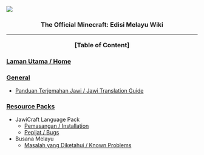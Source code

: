 ![](https://i.imgur.com/Wo8lhJl.png)
<h3 align="center"> The Official Minecraft: Edisi Melayu Wiki

---

**[Table of Content]**
### [Laman Utama / Home](https://github.com/Minecraft-EdisiMelayu/MCEM-Wiki/wiki)
### [General](https://github.com/Minecraft-EdisiMelayu/MCEM-Wiki/wiki#general)
- [Panduan Terjemahan Jawi / Jawi Translation Guide](https://github.com/Minecraft-EdisiMelayu/MCEM-Wiki/wiki/Minecraft-Jawi-Translation-Guide-%7C-Panduan-Terjemahan-Jawi-untuk-Minecraft)
### [Resource Packs](https://github.com/Minecraft-EdisiMelayu/MCEM-Wiki/wiki#resource-packs)
- JawiCraft Language Pack
  - [Pemasangan / Installation](https://github.com/Minecraft-EdisiMelayu/MCEM-Wiki/wiki/JawiCraft-Language-Pack-%7C-Pek-Bahasa-JawiCraft#pemasangan--installation)
  - [Pepijat / Bugs](https://github.com/Minecraft-EdisiMelayu/MCEM-Wiki/wiki/JawiCraft-Language-Pack-%7C-Pek-Bahasa-JawiCraft#pepijat--bugs)
- Busana Melayu
  - [Masalah yang Diketahui / Known Problems](https://github.com/Minecraft-EdisiMelayu/MCEM-Wiki/wiki/Busana-Melayu#masalah-yang-diketahui--known-problems)
